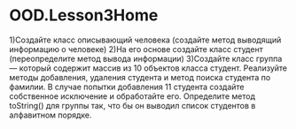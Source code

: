# OOD.Lesson3Home

1)Создайте класс описывающий человека (создайте метод
выводящий информацию о человеке)
2)На его основе создайте класс студент (переопределите
метод вывода информации)
3)Создайте класс группа — который содержит массив из 10
объектов класса студент. Реализуйте методы добавления,
удаления студента и метод поиска студента по фамилии. В
случае попытки добавления 11 студента создайте
собственное исключение и обработайте его. Определите
метод toString() для группы так, что бы он выводил список
студентов в алфавитном порядке.
